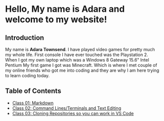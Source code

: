 # Hello, My name is Adara and welcome to my website!

## Introduction
My name is **Adara Townsend**. I have played video games for pretty much my whole life. First console I have ever touched was the Playstation 2. When I got my own laptop which was a Windows 8 Gateway 15.6" Intel Pentium My first game I got was Minecraft. Which is where I met couple of my online friends who got me into coding and they are why I am here trying to learn coding today.

## Table of Contents
- [Class 01: Markdown](https://adard2002.github.io/learning-journal/DISCUSSION_01.html)
- [Class 02: Command Lines/Terminals and Text Editing](https://adard2002.github.io/learning-journal/DISCUSSION_02.html)
- [Class 03: Cloning Repositories so you can work in VS Code]()


